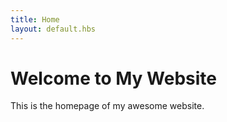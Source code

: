 ```yaml
---
title: Home
layout: default.hbs
---
```


# Welcome to My Website

This is the homepage of my awesome website.